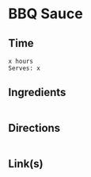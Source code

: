 # BBQ Sauce

## Time 
```
x hours
Serves: x
```

## Ingredients
```

```


## Directions
```

```


## Link(s)
```

```

